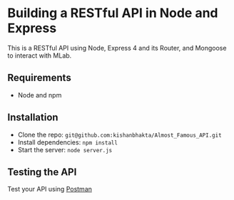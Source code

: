 # Building a RESTful API in Node and Express

This is a RESTful API using Node, Express 4 and its Router, and Mongoose to interact with MLab.

## Requirements

- Node and npm

## Installation

- Clone the repo: `git@github.com:kishanbhakta/Almost_Famous_API.git`
- Install dependencies: `npm install`
- Start the server: `node server.js`

## Testing the API
Test your API using [Postman](https://chrome.google.com/webstore/detail/postman-rest-client-packa/fhbjgbiflinjbdggehcddcbncdddomop)